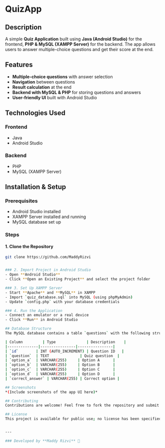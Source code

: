 # QuizApp

## Description
A simple **Quiz Application** built using **Java (Android Studio)** for the frontend, **PHP & MySQL (XAMPP Server)** for the backend. The app allows users to answer multiple-choice questions and get their score at the end.

## Features
- **Multiple-choice questions** with answer selection
- **Navigation** between questions
- **Result calculation** at the end
- **Backend with MySQL & PHP** for storing questions and answers
- **User-friendly UI** built with Android Studio

## Technologies Used
### Frontend
- Java
- Android Studio

### Backend
- PHP
- MySQL (XAMPP Server)

## Installation & Setup

### Prerequisites
- Android Studio installed
- XAMPP Server installed and running
- MySQL database set up

### Steps

#### 1. Clone the Repository
```sh
git clone https://github.com/MaddyRizvi


### 2. Import Project in Android Studio
- Open **Android Studio**
- Click **Open an Existing Project** and select the project folder

### 3. Set Up XAMPP Server
- Start **Apache** and **MySQL** in XAMPP
- Import `quiz_database.sql` into MySQL (using phpMyAdmin)
- Update `config.php` with your database credentials

### 4. Run the Application
- Connect an emulator or a real device
- Click **Run** in Android Studio

## Database Structure
The MySQL database contains a table `questions` with the following structure:

| Column         | Type              | Description    |
|--------------|----------------|----------------|
| `id`        | INT (AUTO_INCREMENT) | Question ID   |
| `question`  | TEXT              | Quiz question  |
| `option_a`  | VARCHAR(255)     | Option A      |
| `option_b`  | VARCHAR(255)     | Option B      |
| `option_c`  | VARCHAR(255)     | Option C      |
| `option_d`  | VARCHAR(255)     | Option D      |
| `correct_answer` | VARCHAR(255) | Correct option |

## Screenshots
*(Include screenshots of the app UI here)*

## Contributing
Contributions are welcome! Feel free to fork the repository and submit a pull request.

## License
This project is available for public use; no license has been specified.


---

### Developed by **Maddy Rizvi** 🚀


